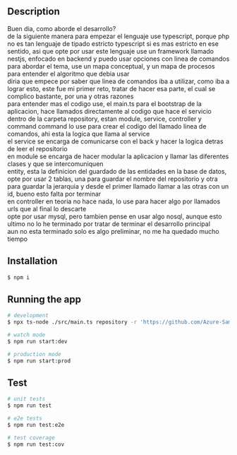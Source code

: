 
## Description

Buen dia, como aborde el desarrollo? <br/>
de la siguiente manera
para empezar el lenguaje use typescript, porque php no es tan lenguaje de tipado estricto
typescript si es mas estricto en ese sentido, asi que opte por usar este lenguaje
use un framework llamado nestjs, enfocado en backend y puedo usar opciones con linea de comandos<br/>
para abordar el tema, use un mapa conceptual, y un mapa de procesos para entender el algoritmo que debia usar<br/>
diria que empece por saber que linea de comandos iba a utilizar, como iba a lograr esto, este fue mi primer reto, tratar de hacer esa parte, el cual se complico bastante, por una y otras razones<br/>
para entender mas el codigo use, el main.ts para el bootstrap de la aplicacion, hace llamados directamente al codigo que hace el servicio<br/>
dentro de la carpeta repository, estan module, service, controller y command
command lo use para crear el codigo del llamado linea de comandos, ahi esta la logica que llama al service<br/>
el service se encarga de comunicarse con el back y hacer la logica detras de leer el repositorio<br/>
en module se encarga de hacer modular la aplicacion y llamar las diferentes clases y que se intercomuniquen<br/>
entity, esta la definicion del guardado de las entidades en la base de datos, opte por usar 2 tablas, una para guardar el nombre del repositorio y otra para guardar la jerarquia y desde el primer llamado llamar a las otras con un id, bueno esto falta por terminar<br/>
en controller en teoria no hace nada, lo use para hacer algo por llamados urls que al final lo descarte<br/>
opte por usar mysql, pero tambien pense en usar algo nosql, aunque esto ultimo no lo he terminado por tratar de terminar el desarrollo principal<br/>
aun no esta terminado solo es algo preliminar, no me ha quedado mucho tiempo


## Installation

```bash
$ npm i
```

## Running the app

```bash
# development
$ npx ts-node ./src/main.ts repository -r 'https://github.com/Azure-Samples/basic-php-composer' -b 'master' -c 'commithash'

# watch mode
$ npm run start:dev

# production mode
$ npm run start:prod
```

## Test

```bash
# unit tests
$ npm run test

# e2e tests
$ npm run test:e2e

# test coverage
$ npm run test:cov
```


